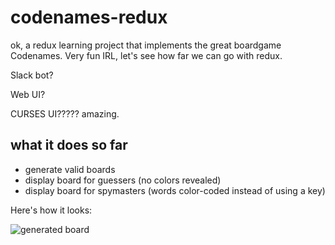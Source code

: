 # codenames-redux

ok, a redux learning project that implements the great boardgame Codenames. Very fun IRL, let's see how far we can go with redux.

Slack bot?

Web UI?

CURSES UI????? amazing.

## what it does so far

- generate valid boards
- display board for guessers (no colors revealed)
- display board for spymasters (words color-coded instead of using a key)

Here's how it looks:

![generated board](http://take.ms/22NfJ)
